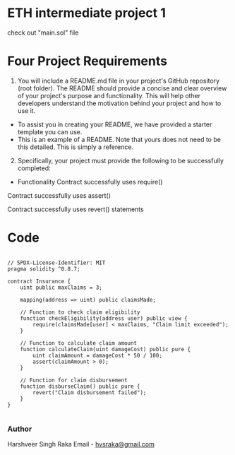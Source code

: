 # ETH intermediate project 1

check out "main.sol" file

# Four Project Requirements

1. You will include a README.md file in your project's GitHub repository (root folder). The README should provide a concise and clear overview of your project's purpose and functionality. This will help other developers understand the motivation behind your project and how to use it.

- To assist you in creating your README, we have provided a starter template you can use.
- This is an example of a README. Note that yours does not need to be this detailed. This is simply a reference.

2. Specifically, your project must provide the following to be successfully completed:

- Functionality
  Contract successfully uses require()

Contract successfully uses assert()

Contract successfully uses revert() statements

# Code

```solidity

// SPDX-License-Identifier: MIT
pragma solidity ^0.8.7;

contract Insurance {
    uint public maxClaims = 3;

    mapping(address => uint) public claimsMade;

    // Function to check claim eligibility
    function checkEligibility(address user) public view {
        require(claimsMade[user] < maxClaims, "Claim limit exceeded");
    }

    // Function to calculate claim amount
    function calculateClaim(uint damageCost) public pure {
        uint claimAmount = damageCost * 50 / 100;
        assert(claimAmount > 0);
    }

    // Function for claim disbursement
    function disburseClaim() public pure {
        revert("Claim disbursement failed");
    }
}


```

### Author

Harshveer Singh Raka
Email - hvsraka@gmail.com
